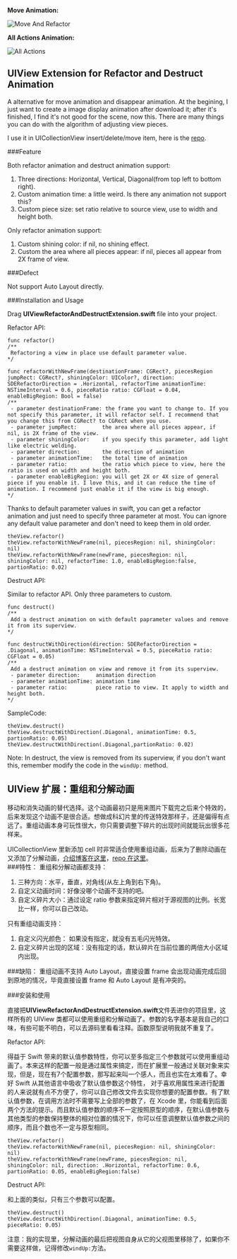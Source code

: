 **Move Animation:**

![Move And Refactor](https://github.com/seedante/UIView-Refacotr-Destruct-Animation/blob/master/Move%20and%20Refactor.gif)

**All Actions Animation:**

![All Actions](https://github.com/seedante/UIView-Refacotr-Destruct-Animation/blob/master/All%20Actions.5.1M.gif)

## UIView Extension for Refactor and Destruct Animation

A alternative for move animation and disappear animation. At the begining, I just want to create a image display animation after download it; after it's finished, I find it's not good for the scene, now this. There are many things you can do with the algorithm of adjusting view pieces.

I use it in UICollectionView insert/delete/move item, here is the [repo](https://github.com/seedante/CollectionViewAnimation.git). 

###Feature

Both refactor animation and destruct animation support:

1. Three directions: Horizontal, Vertical, Diagonal(from top left to bottom right).
2. Custom animation time: a little weird. Is there any animation not support this?
3. Custom piece size: set ratio relative to source view, use to width and height both.

Only refactor animation support:

1. Custom shining color: if nil, no shining effect.
2. Custom the area where all pieces appear: if nil, pieces all appear from 2X frame of view.

###Defect

Not support Auto Layout directly.

###Installation and Usage

Drag **UIViewRefactorAndDestructExtension.swift** file into your project.

Refactor API:

	func refactor()
	/**
	 Refactoring a view in place use default parameter value.
	*/

	func refactorWithNewFrame(destinationFrame: CGRect?, piecesRegion jumpRect: CGRect?, shiningColor: UIColor?, direction: SDERefactorDirection = .Horizontal, refactorTime animationTime: NSTimeInterval = 0.6, pieceRatio ratio: CGFloat = 0.04, enableBigRegion: Bool = false)
	/**
     - parameter destinationFrame: the frame you want to change to. If you not specify this parameter, it will refactor self. I recommend that you change this from CGRect? to CGRect when you use.
     - parameter jumpRect:        the area where all pieces appear, if nil, is 2X frame of the view.
     - parameter shiningColor:    if you specify this parameter, add light like electric welding.
     - parameter direction:       the direction of animation
     - parameter animationTime:   the total time of animation
     - parameter ratio:           the ratio which piece to view, here the ratio is used on width and height both.
     - parameter enableBigRegion: you will get 2X or 4X size of general piece if you enable it. I love this, and it can reduce the time of animation. I recommend just enable it if the view is big enough.
    */


Thanks to default parameter values in swift, you can get a refactor animation and just need to specify three parameter at most. You can ignore any default value parameter and don't need to keep them in old order.

	theView.refactor()
	theView.refactorWithNewFrame(nil, piecesRegion: nil, shiningColor: nil)
	theView.refactorWithNewFrame(newFrame, piecesRegion: nil, shiningColor: nil, refactorTime: 1.0, enableBigRegion:false, partionRatio: 0.02)
	
Destruct API:

Similar to refactor API. Only three parameters to custom.

	func destruct()
	/**
	 Add a destruct animation on with default paprameter values and remove it from its superview.
	*/
	
	func destructWithDirection(direction: SDERefactorDirection = .Diagonal, animationTime: NSTimeInterval = 0.5, pieceRatio ratio: CGFloat = 0.05)
	/**
     Add a destruct animation on view and remove it from its superview.
     - parameter direction:     animation direction
     - parameter animationTime: animation time
     - parameter ratio:         piece ratio to view. It apply to width and height both.
    */

SampleCode:

	theView.destruct()
	theView.destructWithDirection(.Diagonal, animationTime: 0.5, partionRatio: 0.05)
	theView.destructWithDirection(.Diagonal,partionRatio: 0.02)
	
Note: In destruct, the view is removed from its superview, if you don't want this, remember modify the code in the `windUp:` method.
	
## UIView 扩展：重组和分解动画
移动和消失动画的替代选择。这个动画最初只是用来图片下载完之后来个特效的，后来发现这个动画不是很合适。想做成科幻片里的传送特效那样子，还是偏得有点远了。重组动画本身可玩性很大，你只需要调整下碎片的出现时间就能玩出很多花样来。

UICollectionView 里新添加 cell 时非常适合使用重组动画，后来为了删除动画在又添加了分解动画，[介绍博客在这里](http://www.jianshu.com/p/4323c54ad643)，[repo 在这里](https://github.com/seedante/CollectionViewAnimation.git)。	
###特性：
重组和分解动画都支持：

1. 三种方向：水平，垂直，对角线(从左上角到右下角)。
2. 自定义动画时间：好像没哪个动画不支持的吧。
3. 自定义碎片大小：通过设定 ratio 参数来指定碎片相对于源视图的比例。长宽比一样，你可以自己改动。

只有重组动画支持：

1. 自定义闪光颜色： 如果没有指定，就没有五毛闪光特效。
2. 自定义碎片出现的区域：没有指定的话，默认碎片在当前位置的两倍大小区域内出现。

###缺陷：
重组动画不支持 Auto Layout，直接设置 frame 会出现动画完成后回到原地的情况，毕竟直接设置 frame 和 Auto Layout 是有冲突的。

###安装和使用

直接把**UIViewRefactorAndDestructExtension.swift**文件丢进你的项目里，这样所有的 UIView 类都可以使用重组和分解动画了。参数的名字基本是我自己的口味，有些可能不明白，可以去源码里看看注释。函数原型说明我就不重复了。

Refactor API:

得益于 Swift 带来的默认值参数特性，你可以至多指定三个参数就可以使用重组动画了。本来这样的配置一般是通过属性来搞定，而在扩展里一般通过关联对象来实现，但是，现在有7个配置参数，那写起来叫一个感人，而且也实在太难看了。幸好 Swift 从其他语言中吸收了默认值参数这个特性， 对于喜欢用属性来进行配置的人来说就有点不方便了，你可以自己修改文件去实现你想要的配置参数。有了默认值参数，在调用方法时不需要写上全部的参数了，在 Xcode 里，你能看到后面两个方法的提示。而且默认值参数的顺序不一定按照原型的顺序，在默认值参数与其他类型的参数保持整体的相对位置的情况下，你可以任意调整默认值参数之间的顺序，而且个数也不一定与原型相同。

	theView.refactor()
	theView.refactorWithNewFrame(nil, piecesRegion: nil, shiningColor: nil)
	theView.refactorWithNewFrame(newFrame, piecesRegion: nil, shiningColor: nil, direction: .Horizontal, refactorTime: 0.6, partionRatio: 0.05, enableBigRegion:false)
	
Destruct API:

和上面的类似，只有三个参数可以配置。

	theView.destruct()
	theView.destructWithDirection(.Diagonal, animationTime: 0.5, pieceRatio: 0.05)

注意：我的实现里，分解动画的最后把视图自身从它的父视图里移除了，如果你不需要这样做，记得修改`windUp:`方法。

